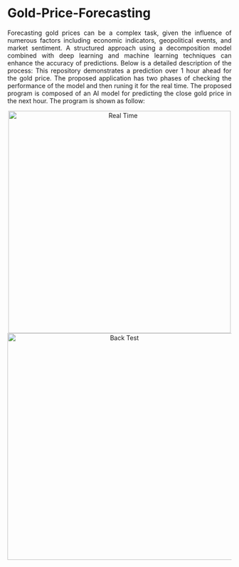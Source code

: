 # Gold-Price-Forecasting

<p align="justify"> Forecasting gold prices can be a complex task, given the influence of numerous factors including economic indicators, geopolitical events, and market sentiment. A structured approach using a decomposition model combined with deep learning and machine learning techniques can enhance the accuracy of predictions. Below is a detailed description of the process:
This repository demonstrates a prediction over 1 hour ahead for the gold price. The proposed application has two phases of checking the performance of the model and then runing it for the real time. The proposed program is composed of an AI model for predicting the close gold price in the next hour. The program is shown as follow:  </p>


<p align="center">
  <img src="https://github.com/user-attachments/assets/ea1212c7-b0ac-4c76-a69c-8b4c49c81a95" width="500" title="Real Time">
  <img src="https://github.com/user-attachments/assets/b80bbb10-244d-4016-ac24-5220eb04a84e" width="510" title="Back Test">
</p>

